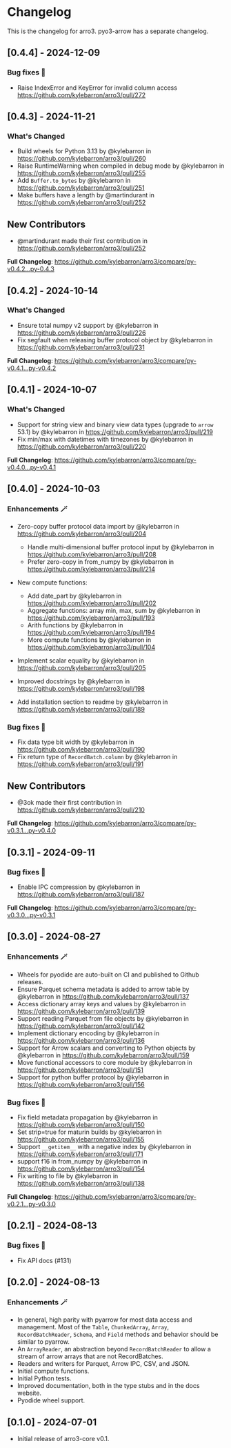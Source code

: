 # Changelog

This is the changelog for arro3. pyo3-arrow has a separate changelog.

## [0.4.4] - 2024-12-09

### Bug fixes :bug:

- Raise IndexError and KeyError for invalid column access https://github.com/kylebarron/arro3/pull/272

## [0.4.3] - 2024-11-21

### What's Changed

- Build wheels for Python 3.13 by @kylebarron in https://github.com/kylebarron/arro3/pull/260
- Raise RuntimeWarning when compiled in debug mode by @kylebarron in https://github.com/kylebarron/arro3/pull/255
- Add `Buffer.to_bytes` by @kylebarron in https://github.com/kylebarron/arro3/pull/251
- Make buffers have a length by @martindurant in https://github.com/kylebarron/arro3/pull/252

## New Contributors

- @martindurant made their first contribution in https://github.com/kylebarron/arro3/pull/252

**Full Changelog**: https://github.com/kylebarron/arro3/compare/py-v0.4.2...py-0.4.3

## [0.4.2] - 2024-10-14

### What's Changed

- Ensure total numpy v2 support by @kylebarron in https://github.com/kylebarron/arro3/pull/226
- Fix segfault when releasing buffer protocol object by @kylebarron in https://github.com/kylebarron/arro3/pull/231

**Full Changelog**: https://github.com/kylebarron/arro3/compare/py-v0.4.1...py-v0.4.2

## [0.4.1] - 2024-10-07

### What's Changed

- Support for string view and binary view data types (upgrade to `arrow` 53.1) by @kylebarron in https://github.com/kylebarron/arro3/pull/219
- Fix min/max with datetimes with timezones by @kylebarron in https://github.com/kylebarron/arro3/pull/220

**Full Changelog**: https://github.com/kylebarron/arro3/compare/py-v0.4.0...py-v0.4.1

## [0.4.0] - 2024-10-03

### Enhancements :magic_wand:

- Zero-copy buffer protocol data import by @kylebarron in https://github.com/kylebarron/arro3/pull/204

  - Handle multi-dimensional buffer protocol input by @kylebarron in https://github.com/kylebarron/arro3/pull/208
  - Prefer zero-copy in from_numpy by @kylebarron in https://github.com/kylebarron/arro3/pull/214

- New compute functions:
  - Add date_part by @kylebarron in https://github.com/kylebarron/arro3/pull/202
  - Aggregate functions: array min, max, sum by @kylebarron in https://github.com/kylebarron/arro3/pull/193
  - Arith functions by @kylebarron in https://github.com/kylebarron/arro3/pull/194
  - More compute functions by @kylebarron in https://github.com/kylebarron/arro3/pull/104
- Implement scalar equality by @kylebarron in https://github.com/kylebarron/arro3/pull/205
- Improved docstrings by @kylebarron in https://github.com/kylebarron/arro3/pull/198
- Add installation section to readme by @kylebarron in https://github.com/kylebarron/arro3/pull/189

### Bug fixes :bug:

- Fix data type bit width by @kylebarron in https://github.com/kylebarron/arro3/pull/190
- Fix return type of `RecordBatch.column` by @kylebarron in https://github.com/kylebarron/arro3/pull/191

## New Contributors

- @3ok made their first contribution in https://github.com/kylebarron/arro3/pull/210

**Full Changelog**: https://github.com/kylebarron/arro3/compare/py-v0.3.1...py-v0.4.0

## [0.3.1] - 2024-09-11

### Bug fixes :bug:

- Enable IPC compression by @kylebarron in https://github.com/kylebarron/arro3/pull/187

**Full Changelog**: https://github.com/kylebarron/arro3/compare/py-v0.3.0...py-v0.3.1

## [0.3.0] - 2024-08-27

### Enhancements :magic_wand:

- Wheels for pyodide are auto-built on CI and published to Github releases.
- Ensure Parquet schema metadata is added to arrow table by @kylebarron in https://github.com/kylebarron/arro3/pull/137
- Access dictionary array keys and values by @kylebarron in https://github.com/kylebarron/arro3/pull/139
- Support reading Parquet from file objects by @kylebarron in https://github.com/kylebarron/arro3/pull/142
- Implement dictionary encoding by @kylebarron in https://github.com/kylebarron/arro3/pull/136
- Support for Arrow scalars and converting to Python objects by @kylebarron in https://github.com/kylebarron/arro3/pull/159
- Move functional accessors to core module by @kylebarron in https://github.com/kylebarron/arro3/pull/151
- Support for python buffer protocol by @kylebarron in https://github.com/kylebarron/arro3/pull/156

### Bug fixes :bug:

- Fix field metadata propagation by @kylebarron in https://github.com/kylebarron/arro3/pull/150
- Set strip=true for maturin builds by @kylebarron in https://github.com/kylebarron/arro3/pull/155
- Support `__getitem__` with a negative index by @kylebarron in https://github.com/kylebarron/arro3/pull/171
- support f16 in from_numpy by @kylebarron in https://github.com/kylebarron/arro3/pull/154
- Fix writing to file by @kylebarron in https://github.com/kylebarron/arro3/pull/138

**Full Changelog**: https://github.com/kylebarron/arro3/compare/py-v0.2.1...py-v0.3.0

## [0.2.1] - 2024-08-13

### Bug fixes :bug:

- Fix API docs (#131)

## [0.2.0] - 2024-08-13

### Enhancements :magic_wand:

- In general, high parity with pyarrow for most data access and management. Most of the `Table`, `ChunkedArray`, `Array`, `RecordBatchReader`, `Schema`, and `Field` methods and behavior should be similar to pyarrow.
- An `ArrayReader`, an abstraction beyond `RecordBatchReader` to allow a stream of arrow arrays that are not RecordBatches.
- Readers and writers for Parquet, Arrow IPC, CSV, and JSON.
- Initial compute functions.
- Initial Python tests.
- Improved documentation, both in the type stubs and in the docs website.
- Pyodide wheel support.

## [0.1.0] - 2024-07-01

- Initial release of arro3-core v0.1.
